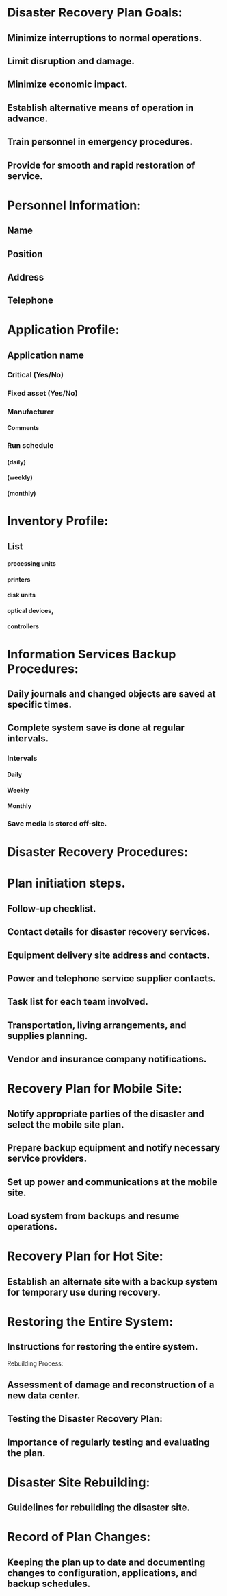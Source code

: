 

# Disaster Recovery Plan Goals:

## Minimize interruptions to normal operations.
## Limit disruption and damage.
## Minimize economic impact.
## Establish alternative means of operation in advance.
## Train personnel in emergency procedures.
## Provide for smooth and rapid restoration of service.

# Personnel Information:

## Name
## Position
## Address
## Telephone

# Application Profile:

## Application name
### Critical (Yes/No)
### Fixed asset (Yes/No)
### Manufacturer
#### Comments
### Run schedule 
#### (daily) 
#### (weekly)
#### (monthly)

# Inventory Profile:

## List
####  processing units
####  printers 
####  disk units
####  optical devices,
####  controllers 

# Information Services Backup Procedures:

## Daily journals and changed objects are saved at specific times.
## Complete system save is done at regular intervals.
### Intervals
#### Daily
#### Weekly
#### Monthly
### Save media is stored off-site.

# Disaster Recovery Procedures:

# Plan initiation steps.
## Follow-up checklist.
## Contact details for disaster recovery services.
## Equipment delivery site address and contacts.
## Power and telephone service supplier contacts.
## Task list for each team involved.
## Transportation, living arrangements, and supplies planning.
## Vendor and insurance company notifications.

# Recovery Plan for Mobile Site:

## Notify appropriate parties of the disaster and select the mobile site plan.
## Prepare backup equipment and notify necessary service providers.
## Set up power and communications at the mobile site.
## Load system from backups and resume operations.

# Recovery Plan for Hot Site:

## Establish an alternate site with a backup system for temporary use during recovery.

# Restoring the Entire System:

## Instructions for restoring the entire system.
Rebuilding Process:

## Assessment of damage and reconstruction of a new data center.

## Testing the Disaster Recovery Plan:

## Importance of regularly testing and evaluating the plan.

# Disaster Site Rebuilding:

## Guidelines for rebuilding the disaster site.

# Record of Plan Changes:

## Keeping the plan up to date and documenting changes to configuration, applications, and backup schedules.